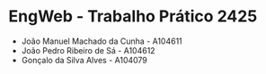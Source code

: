 # EngWeb - Trabalho Prático 2425

- João Manuel Machado da Cunha - A104611
- João Pedro Ribeiro de Sá - A104612
- Gonçalo da Silva Alves - A104079
